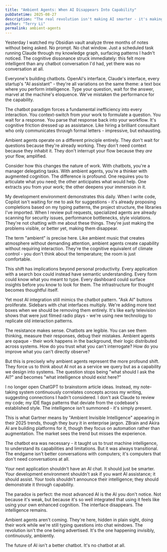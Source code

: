 ```yaml
---
title: "Ambient Agents: When AI Disappears Into Capability"
pubDatetime: 2025-08-27
description: "The real revolution isn't making AI smarter - it's making it invisible"
author: "Terry Li"
permalink: ambient-agents
---
```


Yesterday I watched my Obsidian vault analyze three months of notes without being asked. No prompt. No chat window. Just a scheduled task running Claude through my knowledge graph, surfacing patterns I hadn't noticed. The cognitive dissonance struck immediately: this felt more intelligent than any chatbot conversation I'd had, yet there was no conversation at all.

Everyone's building chatbots. OpenAI's interface, Claude's interface, every startup's "AI assistant" - they're all variations on the same theme: a text box where you perform intelligence. Type your question, wait for the answer, marvel at the machine's eloquence. We've mistaken the performance for the capability.

The chatbot paradigm forces a fundamental inefficiency into every interaction. You context-switch from your work to formulate a question. You wait for a response. You parse that response back into your workflow. It's cognitive friction dressed up as assistance. Like hiring a brilliant consultant who only communicates through formal letters - impressive, but exhausting.

Ambient agents operate on a different principle entirely. They don't wait for questions because they're already working. They don't need context because they inhabit it. They don't interrupt your flow because they *are* your flow, amplified.

Consider how this changes the nature of work. With chatbots, you're a manager delegating tasks. With ambient agents, you're a thinker with augmented cognition. The difference is profound. One requires you to articulate what you need; the other anticipates what would help. One extracts you from your work; the other deepens your immersion in it.

My development environment demonstrates this daily. When I write code, Copilot isn't waiting for me to ask for suggestions - it's already proposing completions based on my typing patterns, the project structure, the libraries I've imported. When I review pull requests, specialized agents are already scanning for security issues, performance bottlenecks, style violations. They're not chatting with me about these things. They're just making the problems visible, or better yet, making them disappear.

The term "ambient" is precise here. Like ambient music that creates atmosphere without demanding attention, ambient agents create capability without requiring interaction. They're the cognitive equivalent of climate control - you don't think about the temperature; the room is just comfortable.

This shift has implications beyond personal productivity. Every application with a search box could instead have semantic understanding. Every form could know what you meant to type. Every dashboard could surface insights before you know to look for them. The infrastructure for thought becomes thoughtful itself.

Yet most AI integration still mimics the chatbot pattern. "Ask AI" buttons proliferate. Sidebars with chat interfaces multiply. We're adding more text boxes when we should be removing them entirely. It's like early television shows that were just filmed radio plays - we're using new technology to replicate old interaction patterns.

The resistance makes sense. Chatbots are legible. You can see them thinking, measure their responses, debug their mistakes. Ambient agents are opaque - their work happens in the background, their logic distributed across systems. How do you trust what you can't interrogate? How do you improve what you can't directly observe?

But this is precisely why ambient agents represent the more profound shift. They force us to think about AI not as a service we query but as a capability we design into systems. The question stops being "what should I ask the AI?" and becomes "what intelligence should exist here?"

I no longer open ChatGPT to brainstorm article ideas. Instead, my note-taking system continuously correlates concepts across my writing, suggesting connections I hadn't considered. I don't ask Claude to review my code; my IDE flags patterns that deviate from the codebase's established style. The intelligence isn't summoned - it's simply present.

This is what Gartner means by "Ambient Invisible Intelligence" appearing in their 2025 trends, though they bury it in enterprise jargon. ZBrain and Akira AI are building platforms for it, though they focus on automation rather than augmentation. The market sees the trend but misses the experience.

The chatbot era was necessary - it taught us to trust machine intelligence, to understand its capabilities and limitations. But it was always transitional. The endgame isn't better conversations with computers; it's computers that don't need conversations at all.

Your next application shouldn't have an AI chat. It should just be smarter. Your development environment shouldn't ask if you want AI assistance; it should assist. Your tools shouldn't announce their intelligence; they should demonstrate it through capability.

The paradox is perfect: the most advanced AI is the AI you don't notice. Not because it's weak, but because it's so well integrated that using it feels like using your own enhanced cognition. The interface disappears. The intelligence remains.

Ambient agents aren't coming. They're here, hidden in plain sight, doing their work while we're still typing questions into chat windows. The revolution isn't the one being advertised. It's the one happening invisibly, continuously, ambiently.

The future of AI isn't a better chatbot. It's no chatbot at all.
